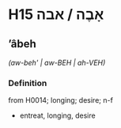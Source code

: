 # H15 אָבֶה / אבה

## ʼâbeh

_(aw-beh' | aw-BEH | ah-VEH)_

### Definition

from H0014; longing; desire; n-f

- entreat, longing, desire
